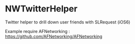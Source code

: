 NWTwitterHelper
===============

Twitter helper to drill down user friends with SLRequest (iOS6)

Example require AFNetworking : https://github.com/AFNetworking/AFNetworking

